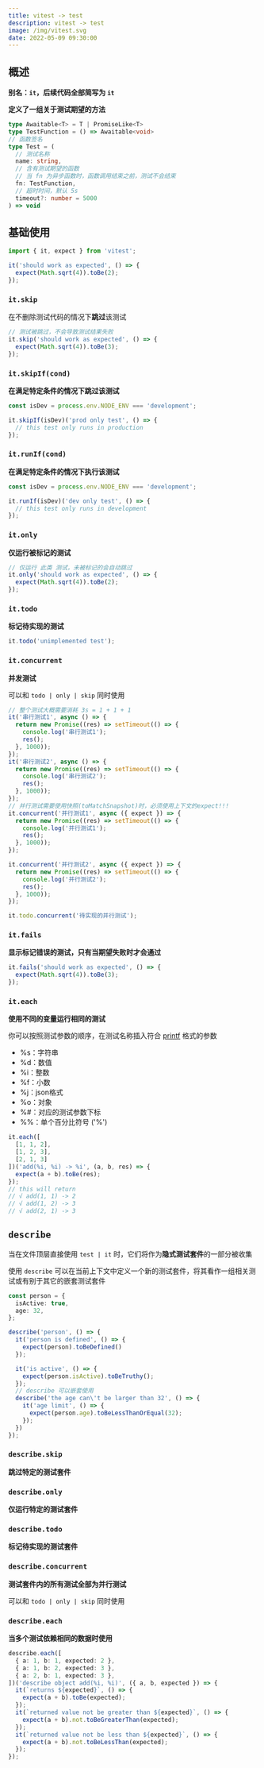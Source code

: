 ```yaml
---
title: vitest -> test
description: vitest -> test
image: /img/vitest.svg
date: 2022-05-09 09:30:00
---
```



## 概述

**别名：`it`，后续代码全部简写为 `it`**

**定义了一组关于测试期望的方法**

```ts
type Awaitable<T> = T | PromiseLike<T>
type TestFunction = () => Awaitable<void>
// 函数签名
type Test = (
  // 测试名称
  name: string,
  // 含有测试期望的函数
  // 当 fn 为异步函数时，函数调用结束之前，测试不会结束
  fn: TestFunction,
  // 超时时间，默认 5s
  timeout?: number = 5000
) => void
```

## 基础使用

```ts
import { it, expect } from 'vitest';

it('should work as expected', () => {
  expect(Math.sqrt(4)).toBe(2);
});
```

### `it.skip`

在不删除测试代码的情况下**跳过**该测试

```ts
// 测试被跳过，不会导致测试结果失败
it.skip('should work as expected', () => {
  expect(Math.sqrt(4)).toBe(3);
});
```

### `it.skipIf(cond)`

**在满足特定条件的情况下跳过该测试**

```ts
const isDev = process.env.NODE_ENV === 'development';

it.skipIf(isDev)('prod only test', () => {
  // this test only runs in production
});
```

### `it.runIf(cond)`

**在满足特定条件的情况下执行该测试**

```ts
const isDev = process.env.NODE_ENV === 'development';

it.runIf(isDev)('dev only test', () => {
  // this test only runs in development
});
```

### `it.only`

**仅运行被标记的测试**

```ts
// 仅运行 此类 测试，未被标记的会自动跳过
it.only('should work as expected', () => {
  expect(Math.sqrt(4)).toBe(2);
});
```

### `it.todo`

**标记待实现的测试**

```ts
it.todo('unimplemented test');
```

### `it.concurrent`

**并发测试**

可以和 `todo | only | skip` 同时使用

```ts
// 整个测试大概需要消耗 3s = 1 + 1 + 1
it('串行测试1', async () => {
  return new Promise((res) => setTimeout(() => {
    console.log('串行测试1');
    res();
  }, 1000));
});
it('串行测试2', async () => {
  return new Promise((res) => setTimeout(() => {
    console.log('串行测试2');
    res();
  }, 1000));
});
// 并行测试需要使用快照(toMatchSnapshot)时，必须使用上下文的expect!!!
it.concurrent('并行测试1', async ({ expect }) => {
  return new Promise((res) => setTimeout(() => {
    console.log('并行测试1');
    res();
  }, 1000));
});

it.concurrent('并行测试2', async ({ expect }) => {
  return new Promise((res) => setTimeout(() => {
    console.log('并行测试2');
    res();
  }, 1000));
});

it.todo.concurrent('待实现的并行测试');
```


### `it.fails`

**显示标记错误的测试，只有当期望失败时才会通过**

```ts
it.fails('should work as expected', () => {
  expect(Math.sqrt(4)).toBe(3);
});
```

### `it.each`

**使用不同的变量运行相同的测试**

你可以按照测试参数的顺序，在测试名称插入符合 [printf](https://nodejs.org/api/util.html#util_util_format_format_args) 格式的参数
- %s：字符串
- %d：数值
- %i：整数
- %f：小数
- %j：json格式
- %o：对象
- %#：对应的测试参数下标
- %%：单个百分比符号 ('%')

```ts
it.each([
  [1, 1, 2],
  [1, 2, 3],
  [2, 1, 3]
])('add(%i, %i) -> %i', (a, b, res) => {
  expect(a + b).toBe(res);
});
// this will return
// √ add(1, 1) -> 2
// √ add(1, 2) -> 3
// √ add(2, 1) -> 3
```

## `describe`

当在文件顶层直接使用 `test | it` 时，它们将作为**隐式测试套件**的一部分被收集

使用 `describe` 可以在当前上下文中定义一个新的测试套件，将其看作一组相关测试或有别于其它的嵌套测试套件

```ts
const person = {
  isActive: true,
  age: 32,
};

describe('person', () => {
  it('person is defined', () => {
    expect(person).toBeDefined()
  });

  it('is active', () => {
    expect(person.isActive).toBeTruthy();
  });
  // describe 可以嵌套使用
  describe('the age can\'t be larger than 32', () => {
    it('age limit', () => {
      expect(person.age).toBeLessThanOrEqual(32);
    });
  })
});
```

### `describe.skip`

**跳过特定的测试套件**

### `describe.only`

**仅运行特定的测试套件**

### `describe.todo`

**标记待实现的测试套件**

### `describe.concurrent`

**测试套件内的所有测试全部为并行测试**

可以和 `todo | only | skip` 同时使用

### `describe.each`

**当多个测试依赖相同的数据时使用**

```ts
describe.each([
  { a: 1, b: 1, expected: 2 },
  { a: 1, b: 2, expected: 3 },
  { a: 2, b: 1, expected: 3 },
])('describe object add(%i, %i)', ({ a, b, expected }) => {
  it(`returns ${expected}`, () => {
    expect(a + b).toBe(expected);
  });
  it(`returned value not be greater than ${expected}`, () => {
    expect(a + b).not.toBeGreaterThan(expected);
  });
  it(`returned value not be less than ${expected}`, () => {
    expect(a + b).not.toBeLessThan(expected);
  });
});
```